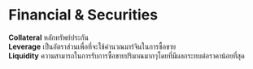 # Financial & Securities 
__Collateral__ หลักทรัพย์ประกัน\
**Leverage** เป็นอัตราส่วนเพื่อที่จะใช้คำนวณมาร์จินในการซื้อขาย\
**Liquidity** ความสามารถในการรับการซื้อขายปริมาณมากๆโดยที่มีผลกระทบต่อราคาน้อยที่สุด 